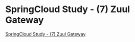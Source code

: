 # SpringCloud Study - (7) Zuul Gateway
[SpringCloud Study - (7) Zuul Gateway](https://aiwithcloud.com/2022/09/16/springcloud_study___7_zuul_gateway/)